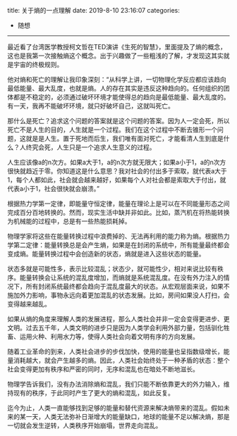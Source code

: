 title: 关于熵的一点理解
date: 2019-8-10 23:16:07
categories:
- 随想

---
	
最近看了台湾医学教授柯文哲在TED演讲《生死的智慧》，里面提及了熵的概念，这也是我第一次接触熵这个概念。出于兴趣做了一些粗浅的了解，才发现这其实就是宇宙的终极规则。

<!-- more -->

他对熵和死亡的理解让我印象深刻：“从科学上讲，一切物理化学反应都应该趋向最低能量、最大乱度，也就是熵。人的存在其实是违反这种趋向的。任何组织的团体都是不稳定的，必须通过破坏环境才能使得总的趋向是最低能量、最大乱度的。有一天，我再不能破坏环境，就只好破坏自己，这就叫死亡。

那什么是死亡？追求这个问题的答案就是这个问题的答案。因为人一定会死，所以死亡不是人生的目的，人生就是一个过程。我们在这个过程中不断去锥形一个问题，这就是是人生。置于死地而后生，我们唯有面对死亡，才能看清人生到底是什么？人终究会死，人生只是一个追求人生意义的过程。

人生应该像a的n次方。如果a大于1，a的n次方就无限大；如果a小于1，a的n次方很快就趋近于零。你知道这是什么意思？我对社会的付出多于索取，就代表a大于1，每个人都如此，社会就会越来越好，如果每个人对社会都是索取大于付出，就代表a小于1，社会很快就会崩溃。”

根据热力学第一定律，即能量守恒定律，能量在理论上是可以在不同能量形态之间完成百分百地转换的。然而，现实生活中缺并非如此。比如，蒸汽机在将热能转换为机械能的过程中，总是有一些热能损耗掉。

物理学家将这些在能量转换过程中浪费掉的、无法再利用的能力称为熵。根据热力学第二定律：能量转换总是会产生熵，如果是在封闭的系统中，所有能量最终都会变成熵。能量转换过程中会创造新的状态，熵就是进入这些状态的能量。

状态多就是可能性多，表示比较混乱；状态少，就可能性少，相对来说比较有秩序。能量转换会让系统的混乱度增加，而熵就是系统混乱度。在没有外力注入的情况下，所有封闭系统最终都会趋向于混乱度最大的状态。从宏观层面来说，如果不施加外力影响，事物永远向着更加混乱的状态发展。比如，房间如果没人打扫，会变得越来越乱。

如果从熵的角度来理解人类的发展进程，那么人类社会并非一定会变得更进步、更文明。过去五千年，人类文明的进步只是因为人类学会利用外部力量，包括驯化牲畜、运用火种、利用水力等，使得人类社会向着文明有序的方向发展。

随着工业革命的到来，人类社会进步的步伐加快，使用的能量也呈指数级增长，能量消耗越大，就会产生越多的熵。因此，人类社会始终处于一种矛盾的状态：整个社会变得更加有秩序和严密的同时，无序和混乱也在暗处不断地滋长。

物理学告诉我们，没有办法消除熵和混乱，我们只能不断依靠更大的外力输入，维持现有的秩序，于此同时产生了更大的熵和混乱，如此反复。

迄今为止，人类一直能够找到足够的能量和替代资源来解决熵带来的混乱。假如未来的某一天，人类无法弥补日渐增大的能量缺口，地球的能量不足以解决熵，那是一切就会发生逆转，人类秩序开始崩塌，世界走向混乱。